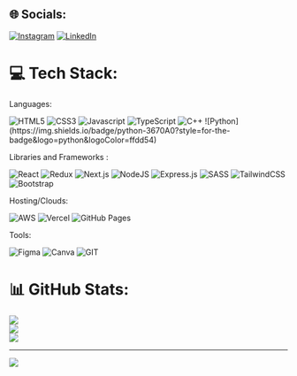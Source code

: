 
## 🌐 Socials:
[![Instagram](https://img.shields.io/badge/Instagram-%23E4405F.svg?logo=Instagram&logoColor=white)](https://instagram.com/mirajgadhiya08) [![LinkedIn](https://img.shields.io/badge/LinkedIn-%230077B5.svg?logo=linkedin&logoColor=white)](https://www.linkedin.com/in/miraj-gadhiya-b5a016236/) 

# 💻 Tech Stack:

<p>Languages:</p> 

<div>
  <img alt="HTML5" src="https://img.shields.io/badge/html5-%23E34F26.svg?style=for-the-badge&logo=html5&logoColor=white" />
  <img alt="CSS3" src="https://img.shields.io/badge/css3-%231572B6.svg?style=for-the-badge&logo=css3&logoColor=white" />	
  <img alt="Javascript" src="https://img.shields.io/badge/javascript-%23323330.svg?style=for-the-badge&logo=javascript&logoColor=%23F7DF1E"/>	
  <img alt="TypeScript" src="https://img.shields.io/badge/typescript-%23007ACC.svg?style=for-the-badge&logo=typescript&logoColor=white"/>  
 <img alt="C++" src="https://img.shields.io/badge/c++-%2300599C.svg?style=for-the-badge&logo=c%2B%2B&logoColor=white" />
	![Python](https://img.shields.io/badge/python-3670A0?style=for-the-badge&logo=python&logoColor=ffdd54)
</div>



<p>Libraries and Frameworks :</p> 

<div>
<img alt="React" src="https://img.shields.io/badge/react-%2320232a.svg?style=for-the-badge&logo=react&logoColor=%2361DAFB"/>
<img alt="Redux" src="https://img.shields.io/badge/redux-%23593d88.svg?style=for-the-badge&logo=redux&logoColor=white"/>
<img alt="Next.js" src="https://img.shields.io/badge/Next-black?style=for-the-badge&logo=next.js&logoColor=white"/>
<img alt="NodeJS" src="https://img.shields.io/badge/node.js-6DA55F?style=for-the-badge&logo=node.js&logoColor=white"/>
<img alt="Express.js" src="https://img.shields.io/badge/express.js-%23404d59.svg?style=for-the-badge&logo=express&logoColor=%2361DAFB"/>
<img alt="SASS" src="https://img.shields.io/badge/SASS-hotpink.svg?style=for-the-badge&logo=SASS&logoColor=white"/>
<img alt="TailwindCSS" src="https://img.shields.io/badge/tailwindcss-%2338B2AC.svg?style=for-the-badge&logo=tailwind-css&logoColor=white"/>
 <img alt="Bootstrap" src="https://img.shields.io/badge/bootstrap-%238511FA.svg?style=for-the-badge&logo=bootstrap&logoColor=white"/>
</div>
	



<p>Hosting/Clouds:</p>


<div>
 <img alt="AWS" src="https://img.shields.io/badge/AWS-%23FF9900.svg?style=for-the-badge&logo=amazon-aws&logoColor=white"/>
<img alt="Vercel" src="https://img.shields.io/badge/vercel-%23000000.svg?style=for-the-badge&logo=vercel&logoColor=white"/>
<img alt="GitHub Pages" src="https://img.shields.io/badge/github%20pages-121013?style=for-the-badge&logo=github&logoColor=white"/> 
</div>



<p>Tools:</p> 

![Figma](https://img.shields.io/badge/figma-%23F24E1E.svg?style=for-the-badge&logo=figma&logoColor=white) ![Canva](https://img.shields.io/badge/Canva-%2300C4CC.svg?style=for-the-badge&logo=Canva&logoColor=white) ![GIT](https://img.shields.io/badge/Git-fc6d26?style=for-the-badge&logo=git&logoColor=white)

# 📊 GitHub Stats:
![](https://github-readme-stats.vercel.app/api?username=Mirajgadhiya08&theme=dark&hide_border=false&include_all_commits=true&count_private=false)<br/>
![](https://github-readme-streak-stats.herokuapp.com/?user=Mirajgadhiya08&theme=dark&hide_border=false)<br/>
![](https://github-readme-stats.vercel.app/api/top-langs/?username=Mirajgadhiya08&theme=dark&hide_border=false&include_all_commits=true&count_private=false&layout=compact)

---
[![](https://visitcount.itsvg.in/api?id=Mirajgadhiya08&icon=0&color=0)](https://visitcount.itsvg.in)

<!-- Proudly created with GPRM ( https://gprm.itsvg.in ) -->
